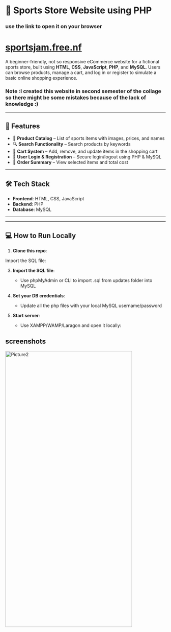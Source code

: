 # 🏀 Sports Store Website using PHP

### use the link to open it on your browser
# [sportsjam.free.nf](https://sportsjam.free.nf/)

A beginner-friendly, not so responsive eCommerce website for a fictional sports store, built using **HTML**, **CSS**, **JavaScript**, **PHP**, and **MySQL**. Users can browse products, manage a cart, and log in or register to simulate a basic online shopping experience.

### Note :I created this website in second semester of the collage so there might be some mistakes because of the lack of knowledge :) 

---

## 🚀 Features

- 🛒 **Product Catalog** – List of sports items with images, prices, and names
- 🔍 **Search Functionality** – Search products by keywords
- 🧺 **Cart System** – Add, remove, and update items in the shopping cart
- 🔐 **User Login & Registration** – Secure login/logout using PHP & MySQL
- 🧾 **Order Summary** – View selected items and total cost

---

## 🛠️ Tech Stack

- **Frontend**: HTML, CSS, JavaScript
- **Backend**: PHP
- **Database**: MySQL
---


---

## 💻 How to Run Locally

1. **Clone this repo**:

Import the SQL file:

3. **Import the SQL file**:

   * Use phpMyAdmin or CLI to import .sql from updates folder into MySQL

4. **Set your DB credentials**:

   * Update all the php files with your local MySQL username/password

5. **Start server**:

   * Use XAMPP/WAMP/Laragon and open it locally:

## screenshots

<img width="398" height="864" alt="Picture2" src="https://github.com/user-attachments/assets/c64ce033-cd54-46c9-b15c-7b26268d3681" />
